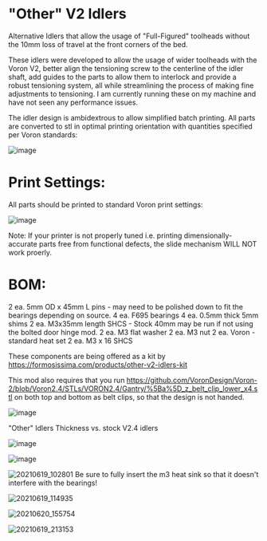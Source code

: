 # "Other" V2 Idlers
 Alternative Idlers that allow the usage of "Full-Figured" toolheads without the 10mm loss of travel at the front corners of the bed.

These idlers were developed to allow the usage of wider toolheads with the Voron V2, better align the tensioning screw to the centerline of the idler shaft, add guides to the parts to allow them to interlock and provide a robust tensioning system, all while streamlining the process of making fine adjustments to tensioning. 
I am currently running these on my machine and have not seen any performance issues.  

The idler design is ambidextrous to allow simplified batch printing. All parts are converted to stl in optimal printing orientation with quantities specified per Voron standards: 

![image](https://user-images.githubusercontent.com/65414930/123886695-a1619680-d915-11eb-8a33-212a3cb1b8ef.png)


# Print Settings:
All parts should be printed to standard Voron print settings:

![image](https://user-images.githubusercontent.com/65414930/123886729-b63e2a00-d915-11eb-81b5-52c1082b56c9.png)

Note: If your printer is not properly tuned i.e. printing dimensionally-accurate parts free from functional defects, the slide mechanism WILL NOT work proerly. 

# BOM:
2 ea. 5mm OD x 45mm L pins - may need to be polished down to fit the bearings depending on source. 
4 ea. F695 bearings
4 ea. 0.5mm thick 5mm shims
2 ea. M3x35mm length SHCS - Stock 40mm may be run if not using the bolted door hinge mod. 
2 ea. M3 flat washer
2 ea. M3 nut
2 ea. Voron - standard heat set
2 ea. M3 x 16 SHCS

These components are being offered as a kit by https://formosissima.com/products/other-v2-idlers-kit

This mod also requires that you run https://github.com/VoronDesign/Voron-2/blob/Voron2.4/STLs/VORON2.4/Gantry/%5Ba%5D_z_belt_clip_lower_x4.stl
on both top and bottom as belt clips, so that the design is not handed. 


![image](https://user-images.githubusercontent.com/65414930/122688357-6a86d480-d1e1-11eb-9a6a-7131d131655e.png)

"Other" Idlers Thickness vs. stock V2.4 idlers


![image](https://user-images.githubusercontent.com/65414930/122688376-7ffbfe80-d1e1-11eb-84d0-311bcf6c26bf.png)



![image](https://user-images.githubusercontent.com/65414930/122688437-c6515d80-d1e1-11eb-84bf-6041ab9b4e93.png)


![20210619_102801](https://user-images.githubusercontent.com/65414930/122848149-98961280-d2ce-11eb-99c0-5b0b7387a849.jpg)
Be sure to fully insert the m3 heat sink so that it doesn't interfere with the bearings!

![20210619_114935](https://user-images.githubusercontent.com/65414930/122848219-b95e6800-d2ce-11eb-8364-58fcbf4ed25d.jpg)


![20210620_155754](https://user-images.githubusercontent.com/65414930/122848232-bd8a8580-d2ce-11eb-8203-3d85482990ca.jpg)

![20210619_213153](https://user-images.githubusercontent.com/65414930/122848297-e14dcb80-d2ce-11eb-9942-082bb1cd4e2e.jpg)
